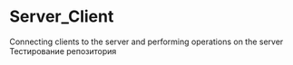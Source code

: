 # Server_Client
Connecting clients to the server and performing operations on the server
Тестирование репозитория
